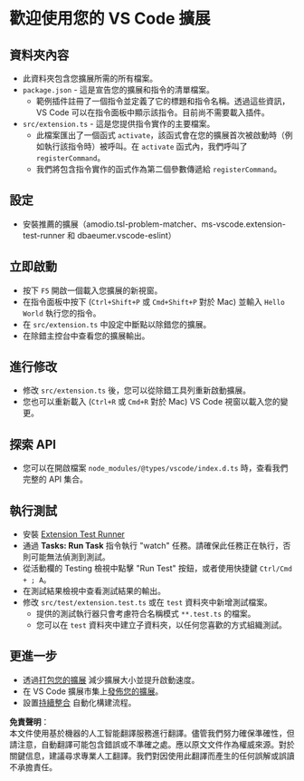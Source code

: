 # 歡迎使用您的 VS Code 擴展

## 資料夾內容

* 此資料夾包含您擴展所需的所有檔案。
* `package.json` - 這是宣告您的擴展和指令的清單檔案。
  * 範例插件註冊了一個指令並定義了它的標題和指令名稱。透過這些資訊，VS Code 可以在指令面板中顯示該指令。目前尚不需要載入插件。
* `src/extension.ts` - 這是您提供指令實作的主要檔案。
  * 此檔案匯出了一個函式 `activate`，該函式會在您的擴展首次被啟動時（例如執行該指令時）被呼叫。在 `activate` 函式內，我們呼叫了 `registerCommand`。
  * 我們將包含指令實作的函式作為第二個參數傳遞給 `registerCommand`。

## 設定

* 安裝推薦的擴展（amodio.tsl-problem-matcher、ms-vscode.extension-test-runner 和 dbaeumer.vscode-eslint）

## 立即啟動

* 按下 `F5` 開啟一個載入您擴展的新視窗。
* 在指令面板中按下 (`Ctrl+Shift+P` 或 `Cmd+Shift+P` 對於 Mac) 並輸入 `Hello World` 執行您的指令。
* 在 `src/extension.ts` 中設定中斷點以除錯您的擴展。
* 在除錯主控台中查看您的擴展輸出。

## 進行修改

* 修改 `src/extension.ts` 後，您可以從除錯工具列重新啟動擴展。
* 您也可以重新載入 (`Ctrl+R` 或 `Cmd+R` 對於 Mac) VS Code 視窗以載入您的變更。

## 探索 API

* 您可以在開啟檔案 `node_modules/@types/vscode/index.d.ts` 時，查看我們完整的 API 集合。

## 執行測試

* 安裝 [Extension Test Runner](https://marketplace.visualstudio.com/items?itemName=ms-vscode.extension-test-runner)
* 通過 **Tasks: Run Task** 指令執行 "watch" 任務。請確保此任務正在執行，否則可能無法偵測到測試。
* 從活動欄的 Testing 檢視中點擊 "Run Test" 按鈕，或者使用快捷鍵 `Ctrl/Cmd + ; A`。
* 在測試結果檢視中查看測試結果的輸出。
* 修改 `src/test/extension.test.ts` 或在 `test` 資料夾中新增測試檔案。
  * 提供的測試執行器只會考慮符合名稱模式 `**.test.ts` 的檔案。
  * 您可以在 `test` 資料夾中建立子資料夾，以任何您喜歡的方式組織測試。

## 更進一步

* 透過[打包您的擴展](https://code.visualstudio.com/api/working-with-extensions/bundling-extension) 減少擴展大小並提升啟動速度。
* 在 VS Code 擴展市集上[發佈您的擴展](https://code.visualstudio.com/api/working-with-extensions/publishing-extension)。
* 設置[持續整合](https://code.visualstudio.com/api/working-with-extensions/continuous-integration) 自動化構建流程。

**免責聲明**：  
本文件使用基於機器的人工智能翻譯服務進行翻譯。儘管我們努力確保準確性，但請注意，自動翻譯可能包含錯誤或不準確之處。應以原文文件作為權威來源。對於關鍵信息，建議尋求專業人工翻譯。我們對因使用此翻譯而產生的任何誤解或誤讀不承擔責任。